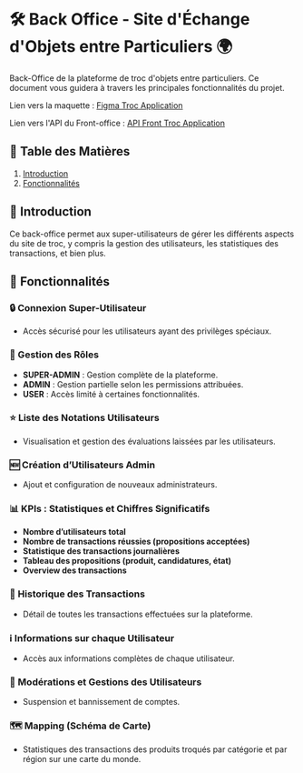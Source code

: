 # 🛠️ Back Office - Site d'Échange d'Objets entre Particuliers 🌍

Back-Office de la plateforme de troc d'objets entre particuliers. Ce document vous guidera à travers les principales fonctionnalités du projet.

Lien vers la maquette : [Figma Troc Application](https://www.figma.com/design/212f1GBFIjOz2bVIvNZKjM/Troc?node-id=0-1&m=dev)

Lien vers l'API du Front-office : [API Front Troc Application](https://github.com/Junx2001/mbdsp10-api-1325-1301-1297-1254)

## 📜 Table des Matières
1. [Introduction](#introduction)
2. [Fonctionnalités](#fonctionnalités)

## 🌟 Introduction
Ce back-office permet aux super-utilisateurs de gérer les différents aspects du site de troc, y compris la gestion des utilisateurs, les statistiques des transactions, et bien plus.

## 🚀 Fonctionnalités

### 🔒 Connexion Super-Utilisateur
- Accès sécurisé pour les utilisateurs ayant des privilèges spéciaux.

### 👥 Gestion des Rôles
- **SUPER-ADMIN** : Gestion complète de la plateforme.
- **ADMIN** : Gestion partielle selon les permissions attribuées.
- **USER** : Accès limité à certaines fonctionnalités.

### ⭐ Liste des Notations Utilisateurs
- Visualisation et gestion des évaluations laissées par les utilisateurs.

### 🆕 Création d’Utilisateurs Admin
- Ajout et configuration de nouveaux administrateurs.

### 📊 KPIs : Statistiques et Chiffres Significatifs
- **Nombre d’utilisateurs total**
- **Nombre de transactions réussies (propositions acceptées)**
- **Statistique des transactions journalières**
- **Tableau des propositions (produit, candidatures, état)**
- **Overview des transactions**

### 📜 Historique des Transactions
- Détail de toutes les transactions effectuées sur la plateforme.

### ℹ️ Informations sur chaque Utilisateur
- Accès aux informations complètes de chaque utilisateur.

### 🚨 Modérations et Gestions des Utilisateurs
- Suspension et bannissement de comptes.

### 🗺️ Mapping (Schéma de Carte)
- Statistiques des transactions des produits troqués par catégorie et par région sur une carte du monde.

